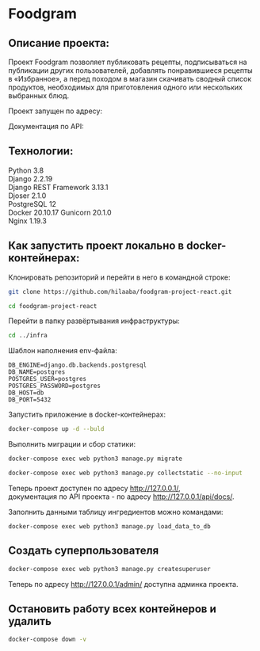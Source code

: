 # Foodgram

## Описание проекта:

Проект Foodgram позволяет публиковать рецепты, подписываться на 
публикации других пользователей, добавлять понравившиеся рецепты в «Избранное», 
а перед походом в магазин скачивать сводный список продуктов, 
необходимых для приготовления одного или нескольких выбранных блюд.

Проект запущен по адресу:

Документация по API:

## Технологии:
Python 3.8  
Django 2.2.19  
Django REST Framework 3.13.1  
Djoser 2.1.0  
PostgreSQL 12  
Docker 20.10.17
Gunicorn 20.1.0  
Nginx 1.19.3

## Как запустить проект локально в docker-контейнерах:

Клонировать репозиторий и перейти в него в командной строке:

```bash
git clone https://github.com/hilaaba/foodgram-project-react.git
```

```bash
cd foodgram-project-react
```

Перейти в папку развёртывания инфраструктуры:

```bash
cd ../infra
```
Шаблон наполнения env-файла:
```
DB_ENGINE=django.db.backends.postgresql
DB_NAME=postgres
POSTGRES_USER=postgres
POSTGRES_PASSWORD=postgres
DB_HOST=db
DB_PORT=5432
```

Запустить приложение в docker-контейнерах:

```bash
docker-compose up -d --buld
```

Выполнить миграции и сбор статики:

```bash
docker-compose exec web python3 manage.py migrate
```
    
```bash
docker-compose exec web python3 manage.py collectstatic --no-input
```

Теперь проект доступен по адресу <http://127.0.0.1/>,  
документация по API проекта - по адресу <http://127.0.0.1/api/docs/>.

Заполнить данными таблицу ингредиентов можно командами:

```
docker-compose exec web python3 manage.py load_data_to_db

```

## Создать суперпользователя

```bash
docker-compose exec web python3 manage.py createsuperuser
```

Теперь по адресу <http://127.0.0.1/admin/> доступна админка проекта.

## Остановить работу всех контейнеров и удалить

```bash
docker-compose down -v
```
